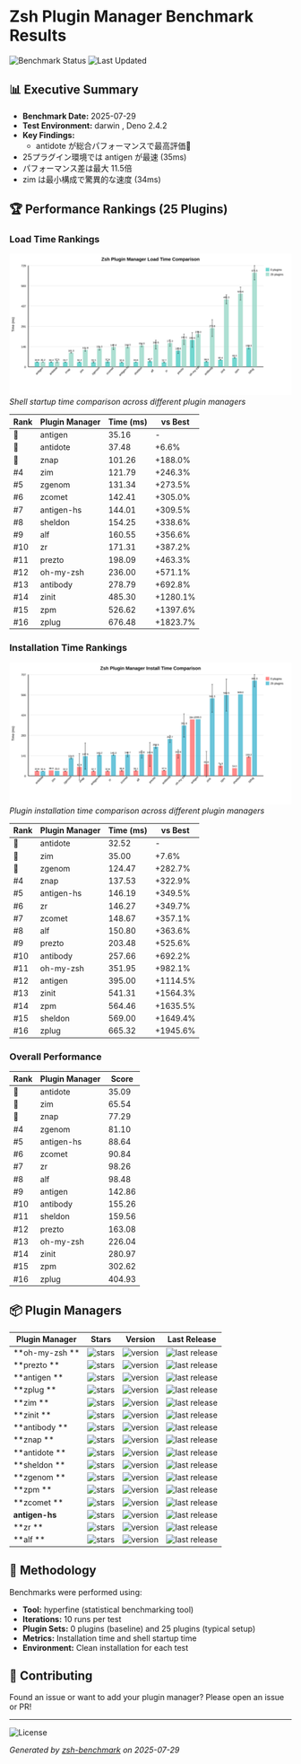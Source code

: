 # Zsh Plugin Manager Benchmark Results

![Benchmark Status](https://img.shields.io/badge/benchmark%20status-automated-brightgreen)
![Last Updated](https://img.shields.io/badge/last%20updated-2025-07-29-blue)

## 📊 Executive Summary

- **Benchmark Date:** 2025-07-29
- **Test Environment:** darwin , Deno 2.4.2
- **Key Findings:**
  - antidote が総合パフォーマンスで最高評価🥇
- 25プラグイン環境では antigen が最速 (35ms)
- パフォーマンス差は最大 11.5倍
- zim は最小構成で驚異的な速度 (34ms)

## 🏆 Performance Rankings (25 Plugins)

### Load Time Rankings

![Load Time Comparison](results/load-time-comparison-chart.svg)
_Shell startup time comparison across different plugin managers_

| Rank | Plugin Manager | Time (ms) | vs Best |
|------|----------------|-----------|---------|
| 🥇 | antigen | 35.16 | - |
| 🥈 | antidote | 37.48 | +6.6% |
| 🥉 | znap | 101.26 | +188.0% |
| #4 | zim | 121.79 | +246.3% |
| #5 | zgenom | 131.34 | +273.5% |
| #6 | zcomet | 142.41 | +305.0% |
| #7 | antigen-hs | 144.01 | +309.5% |
| #8 | sheldon | 154.25 | +338.6% |
| #9 | alf | 160.55 | +356.6% |
| #10 | zr | 171.31 | +387.2% |
| #11 | prezto | 198.09 | +463.3% |
| #12 | oh-my-zsh | 236.00 | +571.1% |
| #13 | antibody | 278.79 | +692.8% |
| #14 | zinit | 485.30 | +1280.1% |
| #15 | zpm | 526.62 | +1397.6% |
| #16 | zplug | 676.48 | +1823.7% |

### Installation Time Rankings

![Installation Time Comparison](results/install-time-comparison-chart.svg)
_Plugin installation time comparison across different plugin managers_

| Rank | Plugin Manager | Time (ms) | vs Best |
|------|----------------|-----------|---------|
| 🥇 | antidote | 32.52 | - |
| 🥈 | zim | 35.00 | +7.6% |
| 🥉 | zgenom | 124.47 | +282.7% |
| #4 | znap | 137.53 | +322.9% |
| #5 | antigen-hs | 146.19 | +349.5% |
| #6 | zr | 146.27 | +349.7% |
| #7 | zcomet | 148.67 | +357.1% |
| #8 | alf | 150.80 | +363.6% |
| #9 | prezto | 203.48 | +525.6% |
| #10 | antibody | 257.66 | +692.2% |
| #11 | oh-my-zsh | 351.95 | +982.1% |
| #12 | antigen | 395.00 | +1114.5% |
| #13 | zinit | 541.31 | +1564.3% |
| #14 | zpm | 564.46 | +1635.5% |
| #15 | sheldon | 569.00 | +1649.4% |
| #16 | zplug | 665.32 | +1945.6% |

### Overall Performance

| Rank | Plugin Manager | Score |
|------|----------------|-------|
| 🥇 | antidote | 35.09 |
| 🥈 | zim | 65.54 |
| 🥉 | znap | 77.29 |
| #4 | zgenom | 81.10 |
| #5 | antigen-hs | 88.64 |
| #6 | zcomet | 90.84 |
| #7 | zr | 98.26 |
| #8 | alf | 98.48 |
| #9 | antigen | 142.86 |
| #10 | antibody | 155.26 |
| #11 | sheldon | 159.56 |
| #12 | prezto | 163.08 |
| #13 | oh-my-zsh | 226.04 |
| #14 | zinit | 280.97 |
| #15 | zpm | 302.62 |
| #16 | zplug | 404.93 |

## 📦 Plugin Managers

| Plugin Manager | Stars | Version | Last Release |
|------------|-------|---------|--------------|
| **oh-my-zsh ** | ![stars](https://img.shields.io/github/stars/ohmyzsh/ohmyzsh?style=social) | ![version](https://img.shields.io/badge/v-master-blue) | ![last release](https://img.shields.io/badge/last%20release-2024-12-yellow) |
| **prezto    ** | ![stars](https://img.shields.io/github/stars/sorin-ionescu/prezto?style=social) | ![version](https://img.shields.io/badge/v-master-blue) | ![last release](https://img.shields.io/badge/last%20release-2024-11-yellow) |
| **antigen   ** | ![stars](https://img.shields.io/github/stars/zsh-users/antigen?style=social) | ![version](https://img.shields.io/badge/v-2.2.3-blue) | ![last release](https://img.shields.io/badge/last%20release-2018-10-red) |
| **zplug     ** | ![stars](https://img.shields.io/github/stars/zplug/zplug?style=social) | ![version](https://img.shields.io/badge/v-2.4.2-blue) | ![last release](https://img.shields.io/badge/last%20release-2016-11-red) |
| **zim       ** | ![stars](https://img.shields.io/github/stars/zimfw/zimfw?style=social) | ![version](https://img.shields.io/badge/v-1.14.0-blue) | ![last release](https://img.shields.io/badge/last%20release-2024-10-yellow) |
| **zinit     ** | ![stars](https://img.shields.io/github/stars/zdharma-continuum/zinit?style=social) | ![version](https://img.shields.io/badge/v-3.13.1-blue) | ![last release](https://img.shields.io/badge/last%20release-2024-01-yellow) |
| **antibody  ** | ![stars](https://img.shields.io/github/stars/getantibody/antibody?style=social) | ![version](https://img.shields.io/badge/v-6.1.1-blue) | ![last release](https://img.shields.io/badge/last%20release-2020-02-red) |
| **znap      ** | ![stars](https://img.shields.io/github/stars/marlonrichert/zsh-snap?style=social) | ![version](https://img.shields.io/badge/v-1.2.0-blue) | ![last release](https://img.shields.io/badge/last%20release-2024-09-yellow) |
| **antidote  ** | ![stars](https://img.shields.io/github/stars/mattmc3/antidote?style=social) | ![version](https://img.shields.io/badge/v-1.9.7-blue) | ![last release](https://img.shields.io/badge/last%20release-2024-11-yellow) |
| **sheldon   ** | ![stars](https://img.shields.io/github/stars/rossmacarthur/sheldon?style=social) | ![version](https://img.shields.io/badge/v-0.8.0-blue) | ![last release](https://img.shields.io/badge/last%20release-2024-10-yellow) |
| **zgenom    ** | ![stars](https://img.shields.io/github/stars/jandamm/zgenom?style=social) | ![version](https://img.shields.io/badge/v-master-blue) | ![last release](https://img.shields.io/badge/last%20release-2024-11-yellow) |
| **zpm       ** | ![stars](https://img.shields.io/github/stars/zpm-zsh/zpm?style=social) | ![version](https://img.shields.io/badge/v-1.4.0-blue) | ![last release](https://img.shields.io/badge/last%20release-2019-11-red) |
| **zcomet    ** | ![stars](https://img.shields.io/github/stars/agkozak/zcomet?style=social) | ![version](https://img.shields.io/badge/v-1.5.0-blue) | ![last release](https://img.shields.io/badge/last%20release-2024-08-yellow) |
| **antigen-hs** | ![stars](https://img.shields.io/github/stars/Tarrasch/antigen-hs?style=social) | ![version](https://img.shields.io/badge/v-1.1.0.0-blue) | ![last release](https://img.shields.io/badge/last%20release-2015-03-red) |
| **zr        ** | ![stars](https://img.shields.io/github/stars/jedahan/zr?style=social) | ![version](https://img.shields.io/badge/v-1.0.0-blue) | ![last release](https://img.shields.io/badge/last%20release-2016-11-red) |
| **alf       ** | ![stars](https://img.shields.io/github/stars/psyrendust/alf?style=social) | ![version](https://img.shields.io/badge/v-0.2.0-blue) | ![last release](https://img.shields.io/badge/last%20release-2015-12-red) |

## 📝 Methodology

Benchmarks were performed using:

- **Tool:** hyperfine (statistical benchmarking tool)
- **Iterations:** 10 runs per test
- **Plugin Sets:** 0 plugins (baseline) and 25 plugins (typical setup)
- **Metrics:** Installation time and shell startup time
- **Environment:** Clean installation for each test

## 🤝 Contributing

Found an issue or want to add your plugin manager? Please open an issue or PR!

---

![License](https://img.shields.io/badge/license-MIT-blue)

_Generated by [zsh-benchmark](https://github.com/your-repo/zsh-benchmark) on
2025-07-29_
